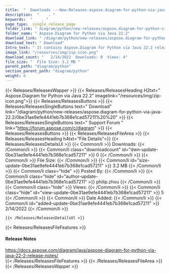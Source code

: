 ```yaml
---
title:  "  Downloads ---New-Releases-aspose.diagram-for-python-via-java-22.2 . " 
description:  "    . " 
keywords:  "    . " 
page_type:  single_release_page
folder_link: " diagram/python/new-releases/aspose.diagram-for-python-via-java-22.2/"
folder_name: " Aspose.Diagram for Python via Java 22.2"
download_link: " /diagram/python/new-releases/aspose.diagram-for-python-via-java-22.2/0be31ae9efe4441eb7b368e1cad57211"
download_text: " Download"
Intro_text: " It contains Aspose.Diagram for Python via Java 22.2 release."
image_link: "/resources/img/zip-icon.png"
download_count: "   2/14/2022  Downloads: 0  Views: 4"
file_size: "  File Size: 3.2 MB "
parent_path: "diagram/python"
section_parent_path: "diagram/python"
weight: 6
---
```


{{< Releases/ReleasesWapper >}}
  {{< Releases/ReleasesHeading H2txt=" Aspose.Diagram for Python via Java 22.2" imagelink="/resources/img/zip-icon.png">}}
  {{< Releases/ReleasesButtons >}}
    {{< Releases/ReleasesSingleButtons text=" Download" link="/diagram/python/new-releases/aspose.diagram-for-python-via-java-22.2/0be31ae9efe4441eb7b368e1cad57211%20%20" >}}
    {{< Releases/ReleasesSingleButtons text=" Support Forum " link="https://forum.aspose.com/c/diagram" >}}
  {{< Releases/ReleasesButtons >}}
  {{< Releases/ReleasesFileArea >}}
    {{< Releases/ReleasesHeading h4txt="File Details">}}
    {{< Releases/ReleasesDetailsUl >}}
            {{< Common/li  >}} Downloads: {{< /Common/li >}} 
      {{< Common/li class="downloadcount" id="dwn-update-0be31ae9efe4441eb7b368e1cad57211" >}} 0 {{< /Common/li >}} 
      {{< Common/li  >}} File Size: {{< /Common/li >}} 
      {{< Common/li id="size-update-0be31ae9efe4441eb7b368e1cad57211" >}} 3.2 MB {{< /Common/li >}} 
      {{< Common/li  class="hide" >}} Posted By: {{< /Common/li >}} 
      {{< Common/li class="hide" id="author-update-0be31ae9efe4441eb7b368e1cad57211" >}} philip.zhou {{< /Common/li >}} 
      {{< Common/li class="hide"  >}} Views: {{< /Common/li >}} 
      {{< Common/li class="hide" id="view-update-0be31ae9efe4441eb7b368e1cad57211" >}} 5 {{< /Common/li >}} 
      {{< Common/li  >}} Date Added: {{< /Common/li >}} 
      {{< Common/li id="added-update-0be31ae9efe4441eb7b368e1cad57211" >}} 2/14/2022 {{< /Common/li >}} 

    {{< /Releases/ReleasesDetailsUl >}}

  {{< Releases/ReleasesFileFeatures >}}
      <h4>Release Notes</h4><div><a href="https://docs.aspose.com/diagram/java/aspose-diagram-for-python-via-java-22-2-release-notes/">https://docs.aspose.com/diagram/java/aspose-diagram-for-python-via-java-22-2-release-notes/</a></div>
  {{< /Releases/ReleasesFileFeatures >}}
 {{< /Releases/ReleasesFileArea >}}
{{< /Releases/ReleasesWapper >}}


